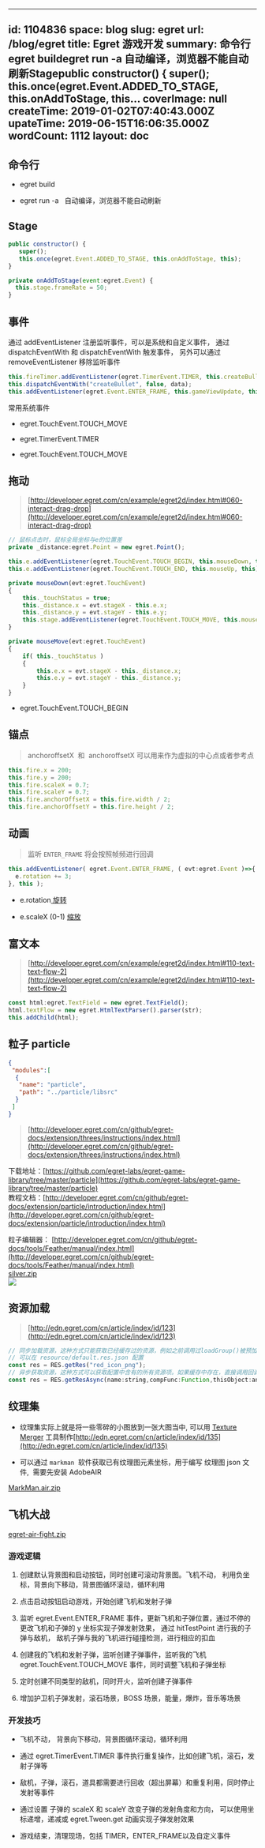 
---
id: 1104836
space: blog
slug: egret
url: /blog/egret
title: Egret  游戏开发
summary: 命令行egret buildegret run -a   自动编译，浏览器不能自动刷新Stagepublic constructor() {    super();    this.once(egret.Event.ADDED_TO_STAGE, this.onAddToStage, this...
coverImage: null
createTime: 2019-01-02T07:40:43.000Z 
upateTime: 2019-06-15T16:06:35.000Z
wordCount: 1112
layout: doc
---

## 命令行

- egret build

- egret run -a   自动编译，浏览器不能自动刷新



## Stage

```javascript
public constructor() {
   super();
   this.once(egret.Event.ADDED_TO_STAGE, this.onAddToStage, this);
}

private onAddToStage(event:egret.Event) {
  this.stage.frameRate = 50;
}
```


## 事件


通过 addEventListener 注册监听事件，可以是系统和自定义事件， 通过 dispatchEventWith 和 dispatchEventWith 触发事件， 另外可以通过 removeEventListener 移除监听事件

```javascript
this.fireTimer.addEventListener(egret.TimerEvent.TIMER, this.createBullet, this);
this.dispatchEventWith("createBullet", false, data);
this.addEventListener(egret.Event.ENTER_FRAME, this.gameViewUpdate, this);
```

常用系统事件

- egret.TouchEvent.TOUCH_MOVE

- egret.TimerEvent.TIMER

- egret.TouchEvent.TOUCH_MOVE



## 拖动

> [http://developer.egret.com/cn/example/egret2d/index.html#060-interact-drag-drop](http://developer.egret.com/cn/example/egret2d/index.html#060-interact-drag-drop)


```javascript
// 鼠标点击时，鼠标全局坐标与e的位置差
private _distance:egret.Point = new egret.Point(); 

this.e.addEventListener(egret.TouchEvent.TOUCH_BEGIN, this.mouseDown, this);
this.e.addEventListener(egret.TouchEvent.TOUCH_END, this.mouseUp, this);

private mouseDown(evt:egret.TouchEvent)
{
    this._touchStatus = true;
    this._distance.x = evt.stageX - this.e.x;
    this._distance.y = evt.stageY - this.e.y;
    this.stage.addEventListener(egret.TouchEvent.TOUCH_MOVE, this.mouseMove, this);
}

private mouseMove(evt:egret.TouchEvent)
{
    if( this._touchStatus )
    {
        this.e.x = evt.stageX - this._distance.x;
        this.e.y = evt.stageY - this._distance.y;
    }
}
```

- egret.TouchEvent.TOUCH_BEGIN



## 锚点
> anchoroffsetX  和  anchoroffsetX 可以用来作为虚拟的中心点或者参考点


```javascript
this.fire.x = 200;
this.fire.y = 200;
this.fire.scaleX = 0.7;
this.fire.scaleY = 0.7;
this.fire.anchorOffsetX = this.fire.width / 2;
this.fire.anchorOffsetY = this.fire.height / 2;
```




## 动画

> 监听 `ENTER_FRAME` 将会按照帧频进行回调


```javascript
this.addEventListener( egret.Event.ENTER_FRAME, ( evt:egret.Event )=>{
  e.rotation += 3;
}, this );
```

- e.rotation[ 旋转](http://developer.egret.com/cn/example/egret2d/index.html#010-disp-anchor-rota-scale)

- e.scaleX (0-1) [缩放 ](http://developer.egret.com/cn/example/egret2d/index.html#010-disp-anchor-rota-scale)



## 富文本

> [http://developer.egret.com/cn/example/egret2d/index.html#110-text-text-flow-2](http://developer.egret.com/cn/example/egret2d/index.html#110-text-text-flow-2)


```javascript
const html:egret.TextField = new egret.TextField();
html.textFlow = new egret.HtmlTextParser().parser(str);
this.addChild(html);
```



## 粒子 particle

```json
{
 "modules":[
  {
   "name": "particle",
   "path": "../particle/libsrc"
  }
 ]
}
```

> [http://developer.egret.com/cn/github/egret-docs/extension/threes/instructions/index.html](http://developer.egret.com/cn/github/egret-docs/extension/threes/instructions/index.html)

下载地址：[https://github.com/egret-labs/egret-game-library/tree/master/particle](https://github.com/egret-labs/egret-game-library/tree/master/particle)<br />教程文档：[http://developer.egret.com/cn/github/egret-docs/extension/particle/introduction/index.html](http://developer.egret.com/cn/github/egret-docs/extension/particle/introduction/index.html)


粒子编辑器： [http://developer.egret.com/cn/github/egret-docs/tools/Feather/manual/index.html](http://developer.egret.com/cn/github/egret-docs/tools/Feather/manual/index.html)<br />[silver.zip](https://www.yuque.com/attachments/yuque/0/2018/zip/116733/1543482819156-6fa0dc2b-73aa-40a3-bc3b-dad8c6542eff.zip?_lake_card=%7B%22src%22%3A%22https%3A%2F%2Fwww.yuque.com%2Fattachments%2Fyuque%2F0%2F2018%2Fzip%2F116733%2F1543482819156-6fa0dc2b-73aa-40a3-bc3b-dad8c6542eff.zip%22%2C%22name%22%3A%22silver.zip%22%2C%22size%22%3A3621%2C%22ext%22%3A%22zip%22%2C%22type%22%3A%22application%2Fzip%22%2C%22card%22%3A%22file%22%7D)<br />![](https://cdn.nlark.com/yuque/0/2018/png/116733/1543482690971-4bc964a4-b29c-4fd3-a6b4-93bbe379b839.png#width=827)


## 资源加载

> [http://edn.egret.com/cn/article/index/id/123](http://edn.egret.com/cn/article/index/id/123)


```javascript
// 同步加载资源，这种方式只能获取已经缓存过的资源，例如之前调用过loadGroup()被预加载的资源
// 可以在 resource/default.res.json 配置
const res = RES.getRes("red_icon_png");
// 异步获取资源，这种方式可以获取配置中含有的所有资源项。如果缓存中存在，直接调用回调函数返回，若不存在，就启动网络加载文件并解析后回调。
const res = RES.getResAsync(name:string,compFunc:Function,thisObject:any):void
```


## 纹理集

- 纹理集实际上就是将一些零碎的小图放到一张大图当中, 可以用 [Texture Merger](http://edn.egret.com/cn/index.php?g=portal&amp;m=article&amp;a=index&amp;id=238) 工具制作[http://edn.egret.com/cn/article/index/id/135](http://edn.egret.com/cn/article/index/id/135)


- 可以通过 `markman`  软件获取已有纹理图元素坐标，用于编写 纹理图 json 文件,  需要先安装 AdobeAIR


[MarkMan.air.zip](https://www.yuque.com/attachments/yuque/0/2018/zip/116733/1544149398492-7070a934-fc8f-4a2c-989b-39b895996db7.zip?_lake_card=%7B%22src%22%3A%22https%3A%2F%2Fwww.yuque.com%2Fattachments%2Fyuque%2F0%2F2018%2Fzip%2F116733%2F1544149398492-7070a934-fc8f-4a2c-989b-39b895996db7.zip%22%2C%22name%22%3A%22MarkMan.air.zip%22%2C%22size%22%3A1644801%2C%22ext%22%3A%22zip%22%2C%22type%22%3A%22application%2Fzip%22%2C%22card%22%3A%22file%22%7D)


## 飞机大战

[egret-air-fight.zip](https://www.yuque.com/attachments/yuque/0/2019/zip/116733/1546414664425-5010a57a-e7e2-4c7f-bac5-663daa4e4648.zip?_lake_card=%7B%22src%22%3A%22https%3A%2F%2Fwww.yuque.com%2Fattachments%2Fyuque%2F0%2F2019%2Fzip%2F116733%2F1546414664425-5010a57a-e7e2-4c7f-bac5-663daa4e4648.zip%22%2C%22name%22%3A%22egret-air-fight.zip%22%2C%22size%22%3A10981593%2C%22ext%22%3A%22zip%22%2C%22type%22%3A%22application%2Fzip%22%2C%22card%22%3A%22file%22%7D)


### 游戏逻辑

1. 创建默认背景图和启动按钮，同时创建可滚动背景图。飞机不动， 利用负坐标，背景向下移动，背景图循环滚动，循环利用

2. 点击启动按钮启动游戏，开始创建飞机和发射子弹

3. 监听 egret.Event.ENTER_FRAME 事件，更新飞机和子弹位置，通过不停的更改飞机和子弹的 y 坐标实现子弹发射效果， 通过 hitTestPoint 进行我的子弹与敌机， 敌机子弹与我的飞机进行碰撞检测，进行相应的扣血

4. 创建我的飞机和发射子弹，监听创建子弹事件，监听我的飞机 egret.TouchEvent.TOUCH_MOVE 事件，同时调整飞机和子弹坐标

5. 定时创建不同类型的敌机，同时开火，监听创建子弹事件

6. 增加护卫机子弹发射，滚石场景，BOSS 场景，能量，爆炸，音乐等场景



### 开发技巧

- 飞机不动， 背景向下移动，背景图循环滚动，循环利用 

- 通过 egret.TimerEvent.TIMER 事件执行重复操作，比如创建飞机，滚石，发射子弹等

- 敌机，子弹，滚石，道具都需要进行回收（超出屏幕）和重复利用，同时停止发射等事件

- 通过设置 子弹的 scaleX 和 scaleY 改变子弹的发射角度和方向， 可以使用坐标递增，递减或 egret.Tween.get 动画实现子弹发射效果

- 游戏结束，清理现场，包括 TIMER，ENTER_FRAME以及自定义事件



  